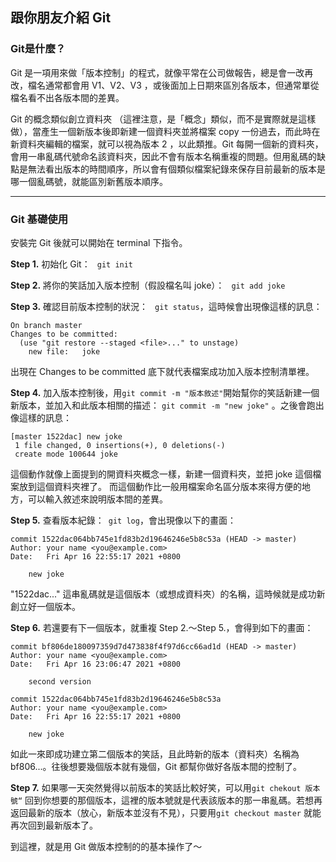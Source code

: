 ## 跟你朋友介紹 Git

### Git是什麼？

Git 是一項用來做「版本控制」的程式，就像平常在公司做報告，總是會一改再改，檔名通常都會用 V1、V2、V3 ，或後面加上日期來區別各版本，但通常單從檔名看不出各版本間的差異。

Git 的概念類似創立資料夾 （這裡注意，是「概念」類似，而不是實際就是這樣做），當產生一個新版本後即新建一個資料夾並將檔案 copy 一份過去，而此時在新資料夾編輯的檔案，就可以視為版本 2 ，以此類推。Git 每開一個新的資料夾，會用一串亂碼代號命名該資料夾，因此不會有版本名稱重複的問題。但用亂碼的缺點是無法看出版本的時間順序，所以會有個類似檔案紀錄來保存目前最新的版本是哪一個亂碼號，就能區別新舊版本順序。

***

### Git 基礎使用
安裝完 Git 後就可以開始在 terminal 下指令。  

**Step 1.** 初始化 Git： `` git init``  

**Step 2.**  將你的笑話加入版本控制（假設檔名叫 joke）： `` git add joke``  

**Step 3.** 確認目前版本控制的狀況： `` git status``，這時候會出現像這樣的訊息：

```
On branch master
Changes to be committed: 
  (use "git restore --staged <file>..." to unstage)  
	new file:   joke
```
出現在 Changes to be committed 底下就代表檔案成功加入版本控制清單裡。  

**Step 4.** 加入版本控制後，用``git commit -m "版本敘述"``開始幫你的笑話新建一個新版本，並加入和此版本相關的描述： ``git commit -m "new joke"``  。之後會跑出像這樣的訊息：

```
[master 1522dac] new joke
 1 file changed, 0 insertions(+), 0 deletions(-)
 create mode 100644 joke  
```
 這個動作就像上面提到的開資料夾概念一樣，新建一個資料夾，並把 joke 這個檔案放到這個資料夾裡了。  而這個動作比一般用檔案命名區分版本來得方便的地方，可以輸入敘述來說明版本間的差異。
 
**Step 5.** 查看版本紀錄：`` git log``，會出現像以下的畫面：

```
commit 1522dac064bb745e1fd83b2d19646246e5b8c53a (HEAD -> master)
Author: your name <you@example.com>
Date:   Fri Apr 16 22:55:17 2021 +0800

    new joke
```

"1522dac..." 這串亂碼就是這個版本（或想成資料夾）的名稱，這時候就是成功新創立好一個版本。

**Step 6.** 若還要有下一個版本，就重複 Step 2.～Step 5.，會得到如下的畫面：

```
commit bf806de180097359d7d473838f4f97d6cc66ad1d (HEAD -> master)
Author: your name <you@example.com>
Date:   Fri Apr 16 23:06:47 2021 +0800

    second version

commit 1522dac064bb745e1fd83b2d19646246e5b8c53a
Author: your name <you@example.com>
Date:   Fri Apr 16 22:55:17 2021 +0800

    new joke
```

如此一來即成功建立第二個版本的笑話，且此時新的版本（資料夾）名稱為 bf806...。往後想要幾個版本就有幾個，Git 都幫你做好各版本間的控制了。  

**Step 7.** 如果哪一天突然覺得以前版本的笑話比較好笑，可以用``git chekout 版本號“`` 回到你想要的那個版本，這裡的版本號就是代表該版本的那一串亂碼。若想再返回最新的版本（放心，新版本並沒有不見），只要用``git checkout master`` 就能再次回到最新版本了。  

到這裡，就是用 Git 做版本控制的的基本操作了～